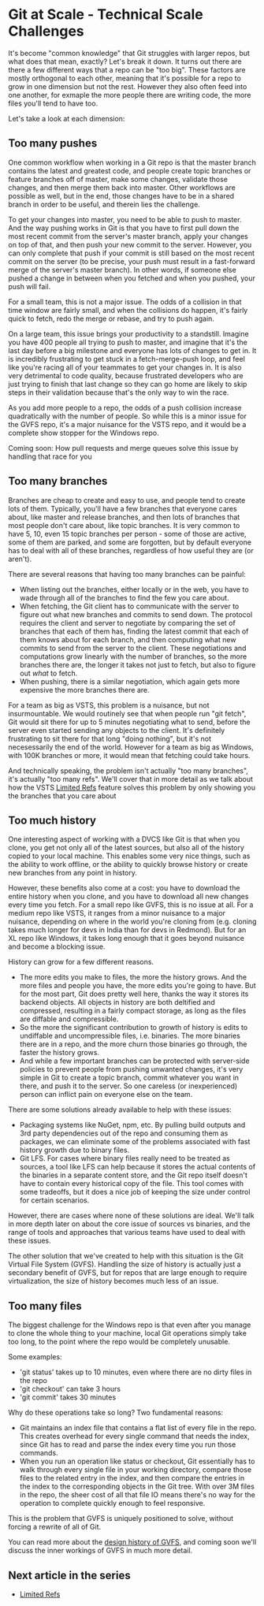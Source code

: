 # Git at Scale - Technical Scale Challenges

It's become "common knowledge" that Git struggles with larger repos, 
but what does that mean, exactly? Let's break it down. It turns out 
there are there a few different ways that a repo can be "too big". 
These factors are mostly orthogonal to each other, meaning that it's 
possible for a repo to grow in one dimension but not the rest. However 
they also often feed into one another, for exmaple the more people there 
are writing code, the more files you'll tend to have too. 

Let's take a look at each dimension: 

## Too many pushes 
One common workflow when working in a Git repo is that 
the master branch contains the latest and greatest code, and people 
create topic branches or feature branches off of master, make some 
changes, validate those changes, and then merge them back into 
master. Other workflows are possible as well, but in the end, those 
changes have to be in a shared branch in order to be useful, and therein lies 
the challenge. 

To get your changes into master, you need to be able to push to 
master. And the way pushing works in Git is that you have to first 
pull down the most recent commit from the server's master branch, 
apply your changes on top of that, and then push your new commit to 
the server. However, you can only complete 
that push if your commit is still based on the most recent commit on 
the server (to be precise, your push must result in a fast-forward 
merge of the server's master branch). In other words, if someone else pushed a change in 
between when you fetched and when you pushed, your push will fail. 

For a small team, this is not a major issue. The odds of a collision 
in that time window are fairly small, and when the collisions do 
happen, it's fairly quick to fetch, redo the merge or rebase, and try to 
push again. 

On a large team, this issue brings your productivity to a 
standstill. Imagine you have 400 people all trying to push to 
master, and imagine that it's the last day before a big milestone 
and everyone has lots of changes to get in. It is incredibly 
frustrating to get stuck in a fetch-merge-push loop, and feel like 
you're racing all of your teammates to get your changes in. It is 
also very detrimental to code quality, because frustrated developers 
who are just trying to finish that last change so they can go home 
are likely to skip steps in their validation because that's the only 
way to win the race. 

As you add more people to a repo, the odds of a push collision 
increase quadratically with the number of people. So while this is a minor issue for the GVFS 
repo, it's a major nuisance for the VSTS repo, and it would be a 
complete show stopper for the Windows repo.

Coming soon: How pull requests and merge queues solve this issue by 
handling that race for you

## Too many branches 
Branches are cheap to create and easy to use, and people tend to 
create lots of them. Typically, you'll have a few branches that 
everyone cares about, like master and release branches, and then 
lots of branches that most people don't care about, like topic 
branches. It is very common to have 5, 10, even 15 topic branches 
per person - some of those are active, some of them are parked, 
and some are forgotten, but by default everyone has to deal with 
all of these branches, regardless of how useful they are (or aren't). 

There are several reasons that having too many branches can be painful: 

- When listing out the branches, either locally or in the web, you 
have to wade through all of the branches to find the few you care about. 
- When fetching, the Git client has to communicate with the server 
to figure out what new branches and commits to send down. The 
protocol requires the client and server to negotiate by comparing 
the set of branches that each of them has, finding the latest commit 
that each of them knows about for each branch, and then computing 
what new commits to send from the server to the client. These 
negotiations and computations grow linearly with the number of 
branches, so the more branches there are, the longer it takes not 
just to fetch, but also to figure out _what_ to fetch.
- When pushing, there is a similar negotiation, which again gets 
more expensive the more branches there are.

For a team as big as VSTS, this problem is a nuisance, but not 
insurmountable. We would routinely see that when people run 
"git fetch", Git would sit there for up to 5 minutes negotiating 
what to send, before the server even started sending any objects to 
the client. It's definitely frustrating to sit there for that long 
"doing nothing", but it's not necesessarily the end of the world. 
However for a team as big as Windows, with 100K branches or more, it 
would mean that fetching could take hours.

And technically speaking, the problem isn't actually 
"too many branches", it's actually "too many refs". We'll cover that 
in more detail as we talk about how the VSTS [Limited Refs](https://www.visualstudio.com/learn/limited-refs)
feature solves this problem by only showing you the branches that you care about

## Too much history 
One interesting aspect of working with a DVCS like Git is that when 
you clone, you get not only all of the latest sources, but also all 
of the history copied to your local machine. This enables some very 
nice things, such as the ability to work offline, or the ability to 
quickly browse history or create new branches from any point in history. 

However, these benefits also come at a cost: you have to download 
the entire history when you clone, and you have to download all new 
changes every time you fetch. For a small repo like GVFS, this is no 
issue at all. For a medium repo like VSTS, it ranges from a minor nuisance 
to a major nuisance, depending on where in the world you're cloning 
from (e.g. cloning takes much longer for devs in India than for devs in 
Redmond). But for an XL repo like Windows, it takes long enough that it 
goes beyond nuisance and become a blocking issue. 

History can grow for a few different reasons. 

- The more edits you make to files, the more the history grows. And 
the more files and people you have, the more edits you're going to 
have. But for the most part, Git does pretty well here, thanks the 
way it stores its backend objects. All objects in history are both 
deltified and compressed, resulting in a fairly compact storage, as 
long as the files are diffable and compressible. 
- So the more the significant contribution to growth of history is 
edits to undiffable and uncompressible files, i.e. binaries. The 
more binaries there are in a repo, and the more churn those binaries 
go through, the faster the history grows. 
- And while a few important branches can be protected with server-side policies 
to prevent people from pushing unwanted changes, it's very simple 
in Git to create a topic branch, commit whatever you want in there, 
and push it to the server. So one careless (or inexperienced) person 
can inflict pain on everyone else on the team. 

There are some solutions already available to help with these issues: 

- Packaging systems like NuGet, npm, etc. By pulling build outputs 
and 3rd party dependencies out of the repo and consuming them as 
packages, we can eliminate some of the problems associated with fast 
history growth due to binary files. 
- Git LFS. For cases where binary files really need to be treated as 
sources, a tool like LFS can help because it stores the actual 
contents of the binaries in a separate content store, and the Git 
repo itself doesn't have to contain every historical copy of the 
file. This tool comes with some tradeoffs, but it does a nice job of 
keeping the size under control for certain scenarios. 

However, there are cases where none of these solutions are ideal. 
We'll talk in more depth later on about the core issue of sources 
vs binaries, and the range of tools and approaches that various 
teams have used to deal with these issues. 

The other solution that we've created to help with this situation is 
the Git Virtual File System (GVFS). Handling the size of history is 
actually just a secondary benefit of GVFS, but for repos that are 
large enough to require virtualization, the size of history becomes 
much less of an issue. 

## Too many files 
The biggest challenge for the Windows repo is that even after 
you manage to clone the whole thing to your machine, local Git 
operations simply take too long, to the point where the repo would 
be completely unusable. 

Some examples: 

- 'git status' takes up to 10 minutes, even where there are no dirty 
files in the repo 
- 'git checkout' can take 3 hours 
- 'git commit' takes 30 minutes 

Why do these operations take so long? Two fundamental reasons: 

- Git maintains an index file that contains a flat list of every 
file in the repo. This creates overhead for every single command 
that needs the index, since Git has to read and parse the index 
every time you run those commands. 
- When you run an operation like status or checkout, Git essentially 
has to walk through every single file in your working directory, compare those 
files to the related entry in the index, and then compare the 
entries in the index to the corresponding objects in the Git tree. 
With over 3M files in the repo, the sheer cost of all that file IO 
means there's no way for the operation to complete quickly enough to 
feel responsive. 

This is the problem that GVFS is uniquely 
positioned to solve, without forcing a rewrite of all of Git. 

You can read more about the [design history of GVFS](https://www.visualstudio.com/learn/gvfs-design-history), 
and coming soon we'll discuss the inner workings of GVFS in much more detail.

## Next article in the series

- [Limited Refs](https://www.visualstudio.com/learn/limited-refs)
